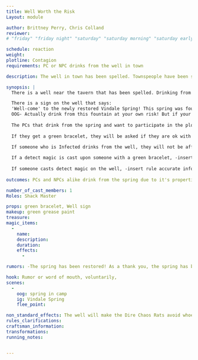 ```yaml
---
title: Well Worth the Risk 
Layout: module

author: Brittney Perry, Chris Colland
reviewer: 
# "friday" "friday night" "saturday" "saturday morning" "saturday early afternoon" "saturday early evening" "saturday night" "reaction" "tavern setup" "townsfolk" "randoms"

schedule: reaction
weight: 
plotline: Contagion
requirements: PC or NPC drinks from the well in town 

description: The well in town has been spelled. Townspeople have been seen drinking from it to get the benefits. Under the benign exterior lurks the corruption of Feihlen Brighthelm, beastmaster and mage. 

synopsis: | 
  There is a well near the tavern that has been spelled. Drinking from the well causes various effects (d10 effect chart).  Sometime after drinking from the well, for those that are wearing a green bracelet a green rash will appear and effect the hands, arms, neck, and face. 

  There is a sign on the well that says:
  'Well-come' to the newly restored Vindale Spring! This spring was found when the city was newly built and was essential in the cultivation of the first grape vines in the area. Please, enjoy this piece of history and the healing properties it contains![next line] 
  OOG- Actually drink from this fountain at your own risk! But if your character has 'drank from the spring' please stop by the Mod Shack for further instructions.
  
  The PCs that drink from the spring and want to participate in the plotline are directed to the mod shack. There, they will roll a D10, and will get the following effect per number: 1 Cure Mortal Wounds, 2 Cure Serious Wounds, 3 Regenerate, 4 Purify Blood, 5 - 10 Wear a green wristband - Rats no longer target you.
  
  If they get a green bracelet, they will be asked if they are ok with cream based makeup being applied on the hands, neck, face, or arms. If they consent, they will be given a green bracelet that will need to be displayed for easy visual. This bracelet is OUT OF GAME and is marked as such. This allows the NPC rats to avoid the marked PCs and also allows Plot to apply green makeup to marked PCs. They will also be instructed to cough randomly once the green makeup goes on.
  
  If someone who is Infected drinks from the well, they will not be affected by the well at all. They will not have to get a green bracelet.

  If a detect magic is cast upon someone with a green bracelet, -insert rule accurate information here-.
  
  If someone casts detect magic on the well, -insert rule accurate information here-.
  
outcomes: PCs and NPCs alike drink from the spring due to it's properties

number_of_cast_members: 1
Roles: Shack Master

props: green bracelet, Well sign
makeup: green grease paint
treasure: 
magic_items:
  - 
    name: 
    description:  
    duration: 
    effects: 
      - 

rumors: -The spring has been restored! As a thank you, the spring has been bespelled to give the drinker a Cure Light Wounds, one time. Please enjoy this most gracious gift to you, our guests.

hook: Rumor or word of mouth, voluntarily,  
scenes: 
  - 
    oog: spring in camp
    ig: Vindale Spring
    flee_point: 

non_standard_effects: The well will make the Dire Chaos Rats avoid whoever drank from it. A Green Bracelet is used to tell who drank from the well. The bracelets will then be used to single out PCs to apply makeup to.   
rules_clarifications: 
craftsman_information: 
transformations: 
running_notes: 


---
```

